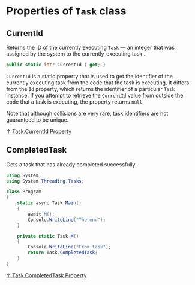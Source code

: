 # Properties of `Task` class

## CurrentId

Returns the ID of the currently executing `Task` — an integer that was assigned by the system to the currently-executing task..

```csharp
public static int? CurrentId { get; }
```

`CurrentId` is a static property that is used to get the identifier of the currently executing task from the code that the task is executing. It differs from the `Id` property, which returns the identifier of a particular `Task` instance. If you attempt to retrieve the `CurrentId` value from outside the code that a task is executing, the property returns `null`.

Note that although collisions are very rare, task identifiers are not guaranteed to be unique.

[↑ Task.CurrentId Property](https://docs.microsoft.com/en-us/dotnet/api/system.threading.tasks.task.currentid)

## CompletedTask

Gets a task that has already completed successfully.

```csharp
using System;
using System.Threading.Tasks;

class Program
{
    static async Task Main()
    {
        await M();
        Console.WriteLine("The end");
    }

    private static Task M()
    {
        Console.WriteLine("From task");
        return Task.CompletedTask;
    }
}
```

[↑ Task.CompletedTask Property](https://docs.microsoft.com/en-us/dotnet/api/system.threading.tasks.task.completedtask)
